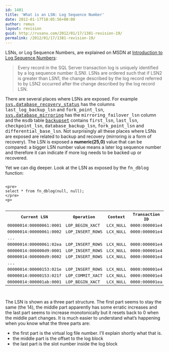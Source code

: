 ```yaml
---
id: 1401
title: 'What is an LSN: Log Sequence Number'
date: 2012-01-17T18:05:56+00:00
author: remus
layout: revision
guid: http://rusanu.com/2012/01/17/1381-revision-19/
permalink: /2012/01/17/1381-revision-19/
---
```

LSNs, or Log Sequence Numbers, are explained on MSDN at <a href="http://msdn.microsoft.com/en-us/library/ms190411.aspx" target="_blank">Introduction to Log Sequence Numbers</a>:

> Every record in the SQL Server transaction log is uniquely identified by a log sequence number (LSN). LSNs are ordered such that if LSN2 is greater than LSN1, the change described by the log record referred to by LSN2 occurred after the change described by the log record LSN.

There are several places where LSNs are exposed. For example <a href="http://msdn.microsoft.com/en-us/library/ms178575.aspx" target="_blank"><tt>sys.database_recovery_status</tt></a> has the columns <tt>last_log_backup_lsn</tt> and <tt>fork_point_lsn</tt>, <a href="http://msdn.microsoft.com/en-us/library/ms178655.aspx" target="_blank"><tt>sys.database_mirroring</tt></a> has the <tt>mirroring_failover_lsn</tt> column and the <tt>msdb</tt> table <a href="http://msdn.microsoft.com/en-us/library/ms186299.aspx" target="_blank"><tt>backupset</tt></a> contains <tt>first_lsn</tt>, <tt>last_lsn</tt>, <tt>checkpoint_lsn</tt>, <tt>database_backup_lsn</tt>, <tt>fork_point_lsn</tt> and <tt>differential_base_lsn</tt>. Not surprisingly all these places where LSNs are exposed are related to backup and recovery (mirroring _is_ a form of recovery). The LSN is exposed a **numeric(25,0)** value that can be compared: a bigger LSN number value means a later log sequence number and therefore it can indicate if more log needs to be backed up or recovered.

Yet we can dig deeper. Look at the LSN as exposed by the <tt>fn_dblog</tt> function:


<code class="prettyprint lang-sql">
&lt;pre>
select * from fn_dblog(null, null);
&lt;/pre>
&lt;p></code>

<pre><table class="sample">
  <tr>
    <th>
      Current LSN
    </th>
    
    <th>
      Operation
    </th>
    
    <th>
      Context
    </th>
    
    <th>
      Transaction ID
    </th>
    
    <th>
      ...
    </th>
  </tr>
  
  
  <tr>
    <td>
      00000014:00000061:0001
    </td>
    
    <td>
      LOP_BEGIN_XACT
    </td>
    
    <td>
      LCX_NULL
    </td>
    
    <td>
      0000:000001e4
    </td>
    
    <td />
    
  </tr>
  
  
  <tr>
    <td>
      00000014:00000061:0002
    </td>
    
    <td>
      LOP_INSERT_ROWS
    </td>
    
    <td>
      LCX_NULL
    </td>
    
    <td>
      0000:000001e4
    </td>
    
    <td />
    
  </tr>
  
  
  <tr>
    <td>
      ...
    </td>
    
    <td />
    
    <td />
    
    <td />
    
    <td />
    
  </tr>
  
  
  <tr>
    <td>
      00000014:00000061:02ea
    </td>
    
    <td>
      LOP_INSERT_ROWS
    </td>
    
    <td>
      LCX_NULL
    </td>
    
    <td>
      0000:000001e4
    </td>
    
    <td />
    
  </tr>
  
  
  <tr>
    <td>
      00000014:000000d9:0001
    </td>
    
    <td>
      LOP_INSERT_ROWS
    </td>
    
    <td>
      LCX_NULL
    </td>
    
    <td>
      0000:000001e4
    </td>
    
    <td />
    
  </tr>
  
  
  <tr>
    <td>
      00000014:000000d9:0002
    </td>
    
    <td>
      LOP_INSERT_ROWS
    </td>
    
    <td>
      LCX_NULL
    </td>
    
    <td>
      0000:000001e4
    </td>
    
    <td />
    
  </tr>
  
  
  <tr>
    <td>
      ...
    </td>
    
    <td />
    
    <td />
    
    <td />
    
    <td />
    
  </tr>
  
  
  <tr>
    <td>
      00000014:00000153:021e
    </td>
    
    <td>
      LOP_INSERT_ROWS
    </td>
    
    <td>
      LCX_NULL
    </td>
    
    <td>
      0000:000001e4
    </td>
    
    <td />
    
  </tr>
  
  
  <tr>
    <td>
      00000014:00000153:021f
    </td>
    
    <td>
      LOP_COMMIT_XACT
    </td>
    
    <td>
      LCX_NULL
    </td>
    
    <td>
      0000:000001e4
    </td>
    
    <td />
    
  </tr>
  
  
  <tr>
    <td>
      00000014:000001ab:0001
    </td>
    
    <td>
      LOP_BEGIN_XACT
    </td>
    
    <td>
      LCX_NULL
    </td>
    
    <td>
      0000:000001ea
    </td>
    
    <td />
    
  </tr>
  
</table>
</pre>

The LSN is shown as a three part structure. The first part seems to stay the same (the 14), the middle part apparently has some erratic increases and the last part seems to increase monotonically but it resets back to 0 when the middle part changes. It is much easier to understand what&#8217;s happening when you know what the three parts are:

  * the first part is the virtual log file number. I&#8217;ll explain shortly what that is.
  * the middle part is the offset to the log block
  * the last part is the slot number inside the log block